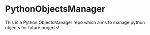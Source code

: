 # PythonObjectsManager
This is a Python ObjectsManager repo which aims to manage python objects for future projects!
